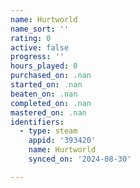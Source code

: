 ```yaml
---
name: Hurtworld
name_sort: ''
rating: 0
active: false
progress: ''
hours_played: 0
purchased_on: .nan
started_on: .nan
beaten_on: .nan
completed_on: .nan
mastered_on: .nan
identifiers:
  - type: steam
    appid: '393420'
    name: Hurtworld
    synced_on: '2024-08-30'

---
```

